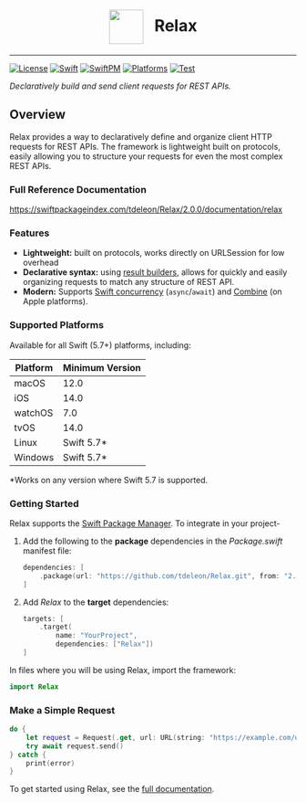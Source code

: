 
<h1 style="text-align: center;"><img src="https://user-images.githubusercontent.com/3507743/82412732-08c9c900-9a29-11ea-9eb4-0f7caea45e6e.png" height="60" style="vertical-align: middle; padding-right: 20px">Relax</h1>

---

[![License](https://img.shields.io/github/license/tdeleon/Relax)](https://github.com/tdeleon/Relax/blob/master/LICENSE)
[![Swift](https://img.shields.io/endpoint?url=https%3A%2F%2Fswiftpackageindex.com%2Fapi%2Fpackages%2Ftdeleon%2FRelax%2Fbadge%3Ftype%3Dswift-versions)](https://swiftpackageindex.com/tdeleon/Relax)
[![SwiftPM](https://img.shields.io/badge/SwiftPM-compatible-brightgreen)](https://swift.org/package-manager/)
[![Platforms](https://img.shields.io/badge/Platforms-macOS%20%7C%20iOS%20%7C%20watchOS%20%7C%20tvOS%20%7C%20Linux%20%7C%20Windows-blue)](https://www.swift.org/platform-support/)
[![Test](https://github.com/tdeleon/Relax/actions/workflows/test.yml/badge.svg?branch=main)](https://github.com/tdeleon/Relax/actions/workflows/test.yml?query=branch%3Amain++)

*Declaratively build and send client requests for REST APIs.*

## Overview

Relax provides a way to declaratively define and organize client HTTP requests for REST APIs. The framework is
lightweight built on protocols, easily allowing you to structure your requests for even the most complex REST APIs.

### Full Reference Documentation

https://swiftpackageindex.com/tdeleon/Relax/2.0.0/documentation/relax

### Features

- **Lightweight:** built on protocols, works directly on URLSession for low overhead
- **Declarative syntax:** using [result builders](https://docs.swift.org/swift-book/LanguageGuide/AdvancedOperators.html#ID630),
allows for quickly and easily organizing requests to match any structure of REST API.
- **Modern:** Supports [Swift concurrency](https://docs.swift.org/swift-book/LanguageGuide/Concurrency.html)
(`async`/`await`) and [Combine](https://developer.apple.com/documentation/combine) (on Apple platforms).

### Supported Platforms

Available for all Swift (5.7+) platforms, including:

| Platform | Minimum Version |
|----------|-----------------|
| macOS    | 12.0            |
| iOS      | 14.0            |
| watchOS  | 7.0             |
| tvOS     | 14.0            |
| Linux    | Swift 5.7*      |
| Windows  | Swift 5.7*      |

*Works on any version where Swift 5.7 is supported.

### Getting Started

Relax supports the [Swift Package Manager](https://www.swift.org/package-manager/). To integrate in your project-

1. Add the following to the **package** dependencies in the *Package.swift* manifest file:

    ```swift
    dependencies: [
        .package(url: "https://github.com/tdeleon/Relax.git", from: "2.0.0")
    ]
    ```

2. Add *Relax* to the **target** dependencies:

    ```swift
    targets: [
        .target(
            name: "YourProject",
            dependencies: ["Relax"])
    ]
    ```

In files where you will be using Relax, import the framework:

```swift
import Relax
```

### Make a Simple Request

```swift
do {
    let request = Request(.get, url: URL(string: "https://example.com/users")!)
    try await request.send()
} catch {
    print(error)
}
```

To get started using Relax, see the [full documentation](https://swiftpackageindex.com/tdeleon/Relax/2.0.0/documentation/relax
).
